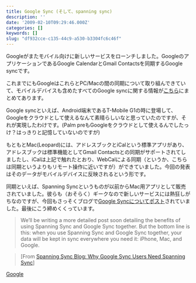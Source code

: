 ```yaml
---
title: Google Sync (そして、spanning sync)
description: ''
date: '2009-02-10T09:29:46.000Z'
categories: []
keywords: []
slug: "df932cce-c135-44c9-a530-b3304fc6c46f"
---
```

Googleがまたモバイル向けに新しいサービスをローンチしました。GoogleのアプリケーションであるGoogle CalendarとGmail Contactsを同期するGoogle syncです。

これまでにもGoogleはこれらとPC/Macの間の同期について取り組んできていて、モバイルデバイスも含めたすべてのGoogle syncに関する情報が[こちら](http://www.google.com/sync/index.html)にまとめてあります。

Google syncといえば、Android端末であるT-Mobile G1の時に登場して、Googleをクラウドとして使えるなんて素晴らしいなと思っていたのですが、それが実現したわけです。(Palm preもGoogleをクラウドとして使えるんでしたっけ？はっきりと記憶していないのですが)

もともとMac(Leopard)には、アドレスブックとiCalという標準アプリがあり、アドレスブックは標準機能としてGmail Contactsとの同期がサポートされてしましたし、iCalは上記で触れたとおり、WebCalによる同期（というか、こちらは同期というよりもリモート操作に近いですが）ができていました。今回の発表はそのデータがモバイルデバイスに反映されるという形です。

同期といえば、Spanning Syncというものが以前からMac用アプリとして販売されていました。彼らも（おそらく）ギークなので新しいサービスには熱狂しがちなのですが、今回もさっそくブログで[Google Syncについてポスト](http://blog.spanningsync.com/2009/02/sync-google-to-mac-with-spanning-sync-and-to-iphone-with-google-sync.html)されていました。最後にこう締めくくっています。

> We’ll be writing a more detailed post soon detailing the benefits of using Spanning Sync and Google Sync together. But the bottom line is this: when you use Spanning Sync and Google Sync together, your data will be kept in sync everywhere you need it: iPhone, Mac, and Google.

> \[From [Spanning Sync Blog: Why Google Sync Users Need Spanning Sync](http://blog.spanningsync.com/2009/02/sync-google-to-mac-with-spanning-sync-and-to-iphone-with-google-sync.html)\]

[Google](http://technorati.com/tag/Google)
